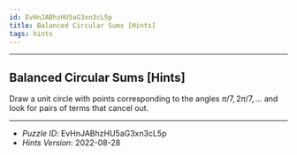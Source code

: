 ```yaml
---
id: EvHnJABhzHU5aG3xn3cL5p
title: Balanced Circular Sums [Hints]
tags: hints
---
```


--------------------------------------------------------------------------------------------

## Balanced Circular Sums [Hints]

Draw a unit circle with points corresponding to the angles $\pi / 7, 2 \pi / 7, \ldots$
and look for pairs of terms that cancel out.

--------------------------------------------------------------------------------------------

* _Puzzle ID_: EvHnJABhzHU5aG3xn3cL5p
* _Hints Version_: 2022-08-28
